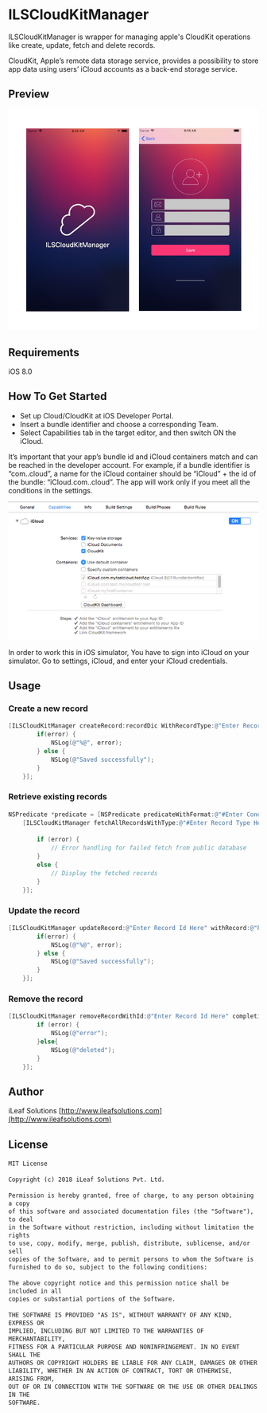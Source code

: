 

# ILSCloudKitManager

ILSCloudKitManager is wrapper for managing apple's CloudKit operations like create, update, fetch and delete records.

CloudKit, Apple’s remote data storage service, provides a possibility to store app data using users’ iCloud accounts as a back-end storage service.


## Preview
<img src="./Asset/Screenshot1.png?raw=false">


## Requirements
iOS 8.0

## How To Get Started

- Set up Cloud/CloudKit at iOS Developer Portal.
- Insert a bundle identifier and choose a corresponding Team.
- Select Capabilities tab in the target editor, and then switch ON the iCloud.

It’s important that your app’s bundle id and iCloud containers match and can be reached in the developer account. For example, if a bundle identifier is “com.<your domain>.cloud”, a name for the iCloud container should be “iCloud” + the id of the bundle: “iCloud.com.<your domain>.cloud”.
The app will work only if you meet all the conditions in the settings.

<img src="./Asset/settings.png?raw=true">

In order to work this in iOS simulator, You have to sign into iCloud on your simulator. Go to settings, iCloud, and enter your iCloud credentials.

## Usage

### Create a new record

```objective-c 
[ILSCloudKitManager createRecord:recordDic WithRecordType:@"Enter Record Type Here" WithRecordId:@"Enter Record Id Here" completionHandler:^(NSArray *results, NSError *error) {
        if(error) {
            NSLog(@"%@", error);
        } else {
            NSLog(@"Saved successfully");
        }
    }];
```

### Retrieve existing records
```objective-c
NSPredicate *predicate = [NSPredicate predicateWithFormat:@"#Enter Condition Here#"];
    [ILSCloudKitManager fetchAllRecordsWithType:@"#Enter Record Type Here#" withPredicate:@"#Enter Predicate Here#" CompletionHandler:^(NSArray *results, NSError *error) {
        
        if (error) {
            // Error handling for failed fetch from public database
        }
        else {
            // Display the fetched records
        }
    }];
```

### Update the record
```objective-c
[ILSCloudKitManager updateRecord:@"Enter Record Id Here" withRecord:@"Pass record that needs to be updated" completionHandler:^(NSArray *results, NSError *error) {
        if(error) {
            NSLog(@"%@", error);
        } else {
            NSLog(@"Saved successfully");
        }
    }];
```
### Remove the record
```objective-c
[ILSCloudKitManager removeRecordWithId:@"Enter Record Id Here" completionHandler:^(NSArray *results, NSError *error) {
        if (error) {
            NSLog(@"error");
        }else{
            NSLog(@"deleted");
        }
    }];
```

## Author
iLeaf Solutions
 [http://www.ileafsolutions.com](http://www.ileafsolutions.com)


## License

    MIT License

	Copyright (c) 2018 iLeaf Solutions Pvt. Ltd.

	Permission is hereby granted, free of charge, to any person obtaining a copy
	of this software and associated documentation files (the "Software"), to deal
	in the Software without restriction, including without limitation the rights
	to use, copy, modify, merge, publish, distribute, sublicense, and/or sell
	copies of the Software, and to permit persons to whom the Software is
	furnished to do so, subject to the following conditions:

	The above copyright notice and this permission notice shall be included in all
	copies or substantial portions of the Software.

	THE SOFTWARE IS PROVIDED "AS IS", WITHOUT WARRANTY OF ANY KIND, EXPRESS OR
	IMPLIED, INCLUDING BUT NOT LIMITED TO THE WARRANTIES OF MERCHANTABILITY,
	FITNESS FOR A PARTICULAR PURPOSE AND NONINFRINGEMENT. IN NO EVENT SHALL THE
	AUTHORS OR COPYRIGHT HOLDERS BE LIABLE FOR ANY CLAIM, DAMAGES OR OTHER
	LIABILITY, WHETHER IN AN ACTION OF CONTRACT, TORT OR OTHERWISE, ARISING FROM,
	OUT OF OR IN CONNECTION WITH THE SOFTWARE OR THE USE OR OTHER DEALINGS IN THE
	SOFTWARE.

    

